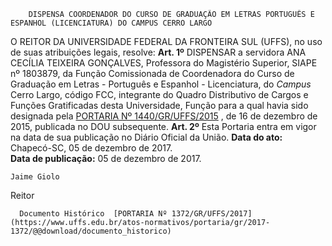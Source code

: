         DISPENSA COORDENADOR DO CURSO DE GRADUAÇÃO EM LETRAS PORTUGUÊS E ESPANHOL (LICENCIATURA) DO CAMPUS CERRO LARGO  

 O REITOR DA UNIVERSIDADE FEDERAL DA FRONTEIRA SUL (UFFS), no uso de suas atribuições legais, resolve:   **Art. 1º** DISPENSAR a servidora ANA CECÍLIA TEIXEIRA GONÇALVES, Professora do Magistério Superior, SIAPE nº 1803879, da Função Comissionada de Coordenadora do Curso de Graduação em Letras - Português e Espanhol - Licenciatura, do *Campus* Cerro Largo, código FCC, integrante do Quadro Distributivo de Cargos e Funções Gratificadas desta Universidade, Função para a qual havia sido designada pela [PORTARIA Nº 1440/GR/UFFS/2015](https://www.uffs.edu.br/atos-normativos/portaria/gr/2015-1440)  , de 16 de dezembro de 2015, publicada no DOU subsequente.   **Art. 2º** Esta Portaria entra em vigor na data de sua publicação no Diário Oficial da União.      **Data do ato:** Chapecó-SC, 05 de dezembro de 2017.   
 **Data de publicação:**  05 de dezembro de 2017. 

    Jaime Giolo   
 Reitor 

      Documento Histórico  [PORTARIA Nº 1372/GR/UFFS/2017](https://www.uffs.edu.br/atos-normativos/portaria/gr/2017-1372/@@download/documento_historico)     
      